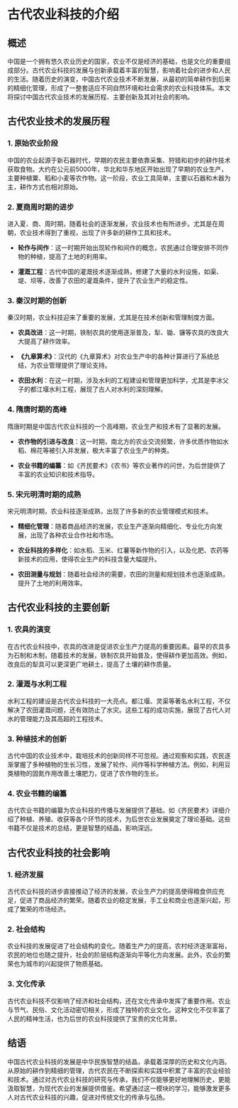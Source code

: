 # 古代农业科技的介绍

## 概述

中国是一个拥有悠久农业历史的国家，农业不仅是经济的基础，也是文化的重要组成部分。古代农业科技的发展与创新承载着丰富的智慧，影响着社会的进步和人民的生活。随着历史的演变，中国古代农业技术不断发展，从最初的简单耕作到后来的精细化管理，形成了一整套适应不同自然环境和社会需求的农业科技体系。本文将探讨中国古代农业技术的发展历程、主要创新及其对社会的影响。

## 古代农业技术的发展历程

### 1. 原始农业阶段

中国的农业起源于新石器时代，早期的农民主要依靠采集、狩猎和初步的耕作技术获取食物。大约在公元前5000年，华北和华东地区开始出现了早期的农业生产，主要种植粟、稻和小麦等农作物。这一阶段，农业工具简单，主要以石器和木器为主，耕作方式也相对原始。

### 2. 夏商周时期的进步

进入夏、商、周时期，随着社会的逐渐发展，农业技术也有所进步。尤其是在周朝，农业技术得到了重视，出现了许多新的耕作工具和技术。

- **轮作与间作**：这一时期开始出现轮作和间作的概念，农民通过合理安排不同作物的种植，提高了土地的利用率。

- **灌溉工程**：古代中国的灌溉技术逐渐成熟，修建了大量的水利设施，如渠、堤、坝等，改善了农田的灌溉条件，提升了农业生产的稳定性。

### 3. 秦汉时期的创新

秦汉时期，农业科技迎来了重要的发展，尤其是在技术创新和管理制度方面。

- **农具改进**：这一时期，铁制农具的使用逐渐普及，犁、锄、镰等农具的改良大大提高了耕作效率。

- **《九章算术》**：汉代的《九章算术》对农业生产中的各种计算进行了系统总结，为农业管理提供了理论支持。

- **农田水利**：在这一时期，涉及水利的工程建设和管理更加科学，尤其是李冰父子的都江堰水利工程，展现了古人对水利的深刻理解。

### 4. 隋唐时期的高峰

隋唐时期是中国古代农业科技的一个高峰期，农业生产和技术有了显著的发展。

- **农作物的引进与改良**：这一时期，南北方的农业交流频繁，许多优质作物如水稻、棉花等被引入并发展，极大丰富了农业生产的种类。

- **农业书籍的编纂**：如《齐民要术》《农书》等农业著作的问世，为后世提供了丰富的农业知识和技术指导。

### 5. 宋元明清时期的成熟

宋元明清时期，农业科技逐渐成熟，出现了许多新的农业管理模式和技术。

- **精细化管理**：随着商品经济的发展，农业生产逐渐向精细化、专业化方向发展，出现了各种农业合作社和市场。

- **农业科技的多样化**：如水稻、玉米、红薯等新作物的引入，以及化肥、农药等新技术的应用，使得农业生产的科技含量大幅提升。

- **农田测量与规划**：随着社会经济的需要，农田的测量和规划技术也逐渐成熟，提升了土地的利用效率。

## 古代农业科技的主要创新

### 1. 农具的演变

在古代农业科技中，农具的改进是促进农业生产力提高的重要因素。最早的农具多为石制和木制，随着技术的发展，铁制农具开始普及，使得耕作更加高效。例如，改良后的犁具可以更深更广地耕土，提高了土壤的耕作质量。

### 2. 灌溉与水利工程

水利工程的建设是古代农业科技的一大亮点。都江堰、灵渠等著名水利工程，不仅解决了农田灌溉问题，还有效防止了水灾。这些工程的成功实施，展现了古代人对水的管理能力及其高超的工程技术。

### 3. 种植技术的创新

古代中国的农业技术中，栽培技术的创新同样不可忽视。通过观察和实践，农民逐渐掌握了多种植物的生长习性，发展了轮作、间作等科学种植方法。例如，利用豆类植物的固氮作用改善土壤肥力，促进了农作物的生长。

### 4. 农业书籍的编纂

古代农业书籍的编纂为农业科技的传播与发展提供了基础。如《齐民要术》详细介绍了种植、养殖、收获等各个环节的技术，为后世农业发展奠定了理论基础。这些书籍不仅是技术的总结，更是智慧的结晶，影响深远。

## 古代农业科技的社会影响

### 1. 经济发展

古代农业科技的进步直接推动了经济的发展，农业生产力的提高使得粮食供应充足，促进了商品经济的繁荣。随着农业的稳定发展，手工业和商业也逐渐兴起，形成了繁荣的市场经济。

### 2. 社会结构

农业科技的发展促进了社会结构的变化。随着生产力的提高，农村经济逐渐富裕，农民的地位也随之提升，社会的阶层结构逐渐向平等化方向发展。此外，农业的繁荣也为城市的兴起提供了物质基础。

### 3. 文化传承

古代农业科技不仅影响了经济和社会结构，还在文化传承中发挥了重要作用。农业与节气、民俗、文化活动密切相关，形成了独特的农业文化。这种文化不仅丰富了人民的精神生活，也为后世的农业科技提供了宝贵的文化背景。

## 结语

中国古代农业科技的发展是中华民族智慧的结晶，承载着深厚的历史和文化内涵。从原始的耕作到精细的管理，古代农民在不断探索和实践中积累了丰富的农业经验和技术。通过对古代农业科技的研究与传承，我们不仅能够更好地理解历史，更能汲取智慧，为现代农业的发展提供借鉴。希望通过这一模块的学习，能够激发更多人对古代农业科技的兴趣，促进对传统文化的传承与弘扬。